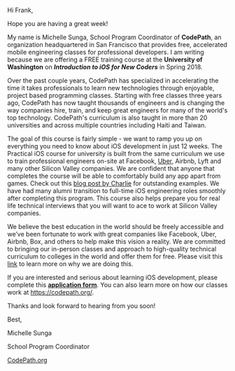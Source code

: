 Hi Frank,

Hope you are having a great week! 

My name is Michelle Sunga, School Program Coordinator of **CodePath**, an organization headquartered in San Francisco that provides free, accelerated mobile engineering classes for professional developers. I am writing because we are offering a FREE training course at the **University of Washington** on ***Introduction to iOS for New Coders*** in Spring 2018.

Over the past couple years, CodePath has specialized in accelerating the time it takes professionals to learn new technologies through enjoyable, project based programming classes. Starting with free classes three years ago, CodePath has now taught thousands of engineers and is changing the way companies hire, train, and keep great engineers for many of the world's top technology. CodePath's curriculum is also taught in more than 20 universities and across multiple countries including Haiti and Taiwan.

The goal of this course is fairly simple - we want to ramp you up on everything you need to know about iOS development in just 12 weeks. The Practical iOS course for university is built from the same curriculum we use to train professional engineers on-site at Facebook, [Uber](https://eng.uber.com/codepath-partnership/), Airbnb, Lyft and many other Silicon Valley companies. We are confident that anyone that completes the course will be able to comfortably build any app apart from games. Check out this [blog post by Charlie](https://blog.codepath.com/2016/06/14/an-experiment-across-17-universities-shows-the-secret-to-diversifying-the-tech-industry/) for outstanding examples. We have had many alumni transition to full-time iOS engineering roles smoothly after completing this program. This course also helps prepare you for real life technical interviews that you will want to ace to work at Silicon Valley companies.

We believe the best education in the world should be freely accessible and we’ve been fortunate to work with great companies like Facebook, Uber, Airbnb, Box, and others to help make this vision a reality. We are committed to bringing our in-person classes and approach to high-quality technical curriculum to colleges in the world and offer them for free. Please visit this [link](http://codepath.com/about) to learn more on why we are doing this. 

If you are interested and serious about learning iOS development, please complete this [**application form**](https://codepath.org/classes). You can also learn more on how our classes work at https://codepath.org/.

Thanks and look forward to hearing from you soon!

Best,

Michelle Sunga

School Program Coordinator

[CodePath.org](https://codepath.org/)
